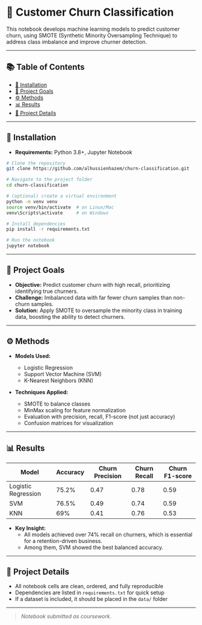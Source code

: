 # 🔮 Customer Churn Classification

This notebook develops machine learning models to predict customer churn, using SMOTE (Synthetic Minority Oversampling Technique) to address class imbalance and improve churner detection.

---

## 📚 Table of Contents

- [🚀 Installation](#-installation)
- [🎯 Project Goals](#-project-goals)
- [⚙️ Methods](#-methods)
- [📊 Results](#-results)
- [📝 Project Details](#-project-details)

---

## 🚀 Installation

- **Requirements:** Python 3.8+, Jupyter Notebook

```bash
# Clone the repository
git clone https://github.com/alhussienhazem/churn-classification.git

# Navigate to the project folder
cd churn-classification

# (optional) create a virtual environment
python -m venv venv
source venv/bin/activate  # on Linux/Mac
venv\Scripts\activate     # on Windows

# Install dependencies
pip install -r requirements.txt

# Run the notebook
jupyter notebook
```
---

## 🎯 Project Goals

- **Objective:** Predict customer churn with high recall, prioritizing identifying true churners.
- **Challenge:** Imbalanced data with far fewer churn samples than non-churn samples.
- **Solution:** Apply SMOTE to oversample the minority class in training data, boosting the ability to detect churners.

---

## ⚙️ Methods

- **Models Used:**
  - Logistic Regression
  - Support Vector Machine (SVM)
  - K-Nearest Neighbors (KNN)

- **Techniques Applied:**
  - SMOTE to balance classes
  - MinMax scaling for feature normalization
  - Evaluation with precision, recall, F1-score (not just accuracy)
  - Confusion matrices for visualization

---

## 📊 Results

| Model                | Accuracy | Churn Precision | Churn Recall | Churn F1-score |
|----------------------|----------|-----------------|--------------|----------------|
| Logistic Regression  | 75.2%    | 0.47            | 0.78         | 0.59           |
| SVM                  | 76.5%    | 0.49            | 0.74         | 0.59           |
| KNN                  | 69%      | 0.41            | 0.76         | 0.53           |

- **Key Insight:**
  - All models achieved over 74% recall on churners, which is essential for a retention-driven business.
  - Among them, SVM showed the best balanced accuracy.

---

## 📝 Project Details

- All notebook cells are clean, ordered, and fully reproducible  
- Dependencies are listed in `requirements.txt` for quick setup  
- If a dataset is included, it should be placed in the `data/` folder  
  
---
> *Notebook submitted as coursework.*

